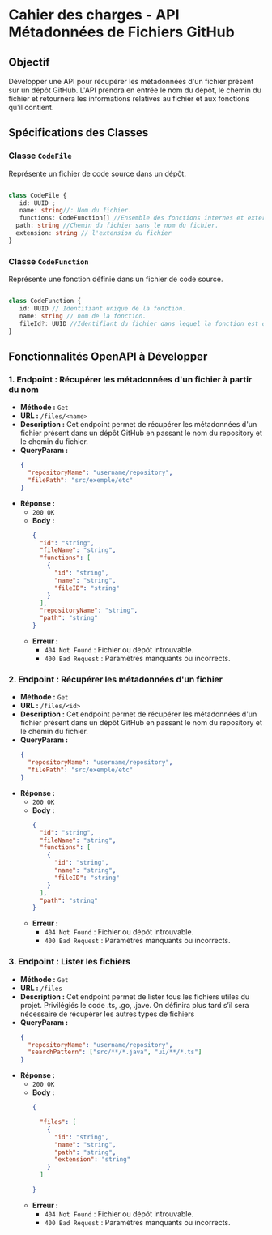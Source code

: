 
# Cahier des charges - API Métadonnées de Fichiers GitHub

## Objectif
Développer une API pour récupérer les métadonnées d'un fichier présent sur un dépôt GitHub. L'API prendra en entrée le nom du dépôt, le chemin du fichier et retournera les informations relatives au fichier et aux fonctions qu'il contient.

## Spécifications des Classes


### Classe `CodeFile`
Représente un fichier de code source dans un dépôt.

```ts

class CodeFile {
   id: UUID ;
   name: string//: Nom du fichier.
   functions: CodeFunction[] //Ensemble des fonctions internes et externes au fichier.
  path: string //Chemin du fichier sans le nom du fichier.
  extension: string // l'extension du fichier
}

```

### Classe `CodeFunction`
Représente une fonction définie dans un fichier de code source.

```ts

class CodeFunction {
   id: UUID // Identifiant unique de la fonction.
   name: string // nom de la fonction.
   fileId?: UUID //Identifiant du fichier dans lequel la fonction est déclarée. Ce champ est optionnel.
}

```


## Fonctionnalités OpenAPI à Développer

### 1. Endpoint : Récupérer les métadonnées d'un fichier à partir du nom

- **Méthode :** `Get`
- **URL :** `/files/<name>`
- **Description :** Cet endpoint permet de récupérer les métadonnées d'un fichier présent dans un dépôt GitHub en passant le nom du repository et le chemin du fichier.
- **QueryParam :**
  ```json
  {
    "repositoryName": "username/repository",
    "filePath": "src/exemple/etc"
  }
  ```
- **Réponse :**
  - `200 OK`
  - **Body :**
    ```json
    {
      "id": "string",
      "fileName": "string",
      "functions": [
        {
          "id": "string",
          "name": "string",
          "fileID": "string"
        }
      ],
      "repositoryName": "string",
      "path": "string"
    }
    ```
  - **Erreur :**
    - `404 Not Found` : Fichier ou dépôt introuvable.
    - `400 Bad Request` : Paramètres manquants ou incorrects.


### 2. Endpoint : Récupérer les métadonnées d'un fichier

- **Méthode :** `Get`
- **URL :** `/files/<id>`
- **Description :** Cet endpoint permet de récupérer les métadonnées d'un fichier présent dans un dépôt GitHub en passant le nom du repository et le chemin du fichier.
- **QueryParam :**
  ```json
  {
    "repositoryName": "username/repository",
    "filePath": "src/exemple/etc"
  }
  ```
- **Réponse :**
  - `200 OK`
  - **Body :**
    ```json
    {
      "id": "string",
      "fileName": "string",
      "functions": [
        {
          "id": "string",
          "name": "string",
          "fileID": "string"
        }
      ],
      "path": "string"
    }
    ```
  - **Erreur :**
    - `404 Not Found` : Fichier ou dépôt introuvable.
    - `400 Bad Request` : Paramètres manquants ou incorrects.


### 3. Endpoint : Lister les fichiers

- **Méthode :** `Get`
- **URL :** `/files`
- **Description :** Cet endpoint permet de lister tous les fichiers utiles du projet. Privilégiés le code .ts, .go, .jave. On définira plus tard s’il sera nécessaire de récupérer les autres types de fichiers 
- **QueryParam :**
  ```json
  {
    "repositoryName": "username/repository",
    "searchPattern": ["src/**/*.java", "ui/**/*.ts"]
  }
  ```
- **Réponse :**
  - `200 OK`
  - **Body :**
    ```json
    {
    
      "files": [
        {
          "id": "string",
          "name": "string",
          "path": "string",
          "extension": "string"
        }
      ]
     
    }
    ```
  - **Erreur :**
    - `404 Not Found` : Fichier ou dépôt introuvable.
    - `400 Bad Request` : Paramètres manquants ou incorrects.